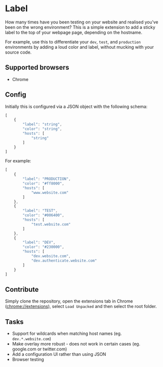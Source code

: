 # Label

How many times have you been testing on your website and realised you've been on the wrong environment? This is a simple extension to add a sticky label to the top of your webpage page, depending on the hostname. 

For example, use this to differentiate your `dev`, `test`, and `production` environments by adding a loud color and label, without mucking with your source code.

## Supported browsers

- Chrome

## Config
Initially this is configured via a JSON object with the following schema:
```js
[
    {
        "label": "string",
        "color": "string",
        "hosts": [
            "string"
        ]
    }
]
```

For example:

```js
[    
    {
        "label": "PRODUCTION",
        "color": "#ff8000",
        "hosts": [
            "www.website.com"
        ]
    },
    {
        "label": "TEST",
        "color": "#006400",
        "hosts": [
            "test.website.com"
        ]
    },
    {
        "label": "DEV",
        "color": "#230000",
        "hosts": [
            "dev.website.com",
            "dev.authenticate.website.com"
        ]
    }
]
```

## Contribute

Simply clone the repository, open the extensions tab in Chrome ([chrome://extensions](chrome://extensions)), select `Load Unpacked` and then select the root folder.

## Tasks

- Support for wildcards when matching host names (eg. `dev.*.website.com`)
- Make overlay more robust - does not work in certain cases (eg. google.com or twitter.com)
- Add a configuration UI rather than using JSON
- Browser testing